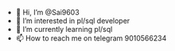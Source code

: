 - 👋 Hi, I’m @Sai9603
- 👀 I’m interested in pl/sql developer
- 🌱 I’m currently learning pl/sql
- 📫 How to reach me on telegram 9010566234 

<!---
Sai9603/Sai9603 is a ✨ special ✨ repository because its `README.md` (this file) appears on your GitHub profile.
You can click the Preview link to take a look at your changes.
--->
